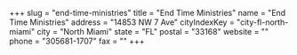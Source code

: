 +++
slug = "end-time-ministries"
title = "End Time Ministries"
name = "End Time Ministries"
address = "14853 NW 7 Ave"
cityIndexKey = "city-fl-north-miami"
city = "North Miami"
state = "FL"
postal = "33168"
website = ""
phone = "305681-1707"
fax = ""
+++
